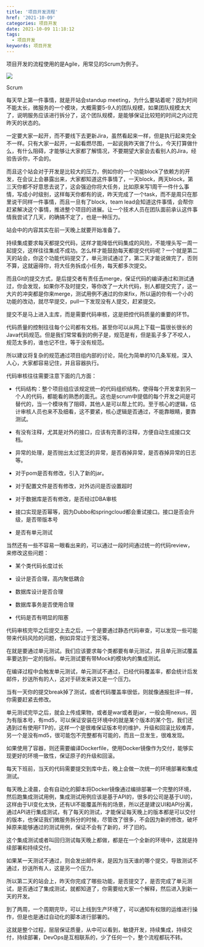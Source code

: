 ```yaml
---
title: '项目开发流程'
href: '2021-10-09'
categories: 项目开发
date: 2021-10-09 11:18:12
tags:
  - 项目开发
keywords: 项目开发
---
```


项目开发的流程使用的是Agile，用常见的Scrum为例子。

![](https://pic1.zhimg.com/80/v2-c26dbb5830e1864e96cbb34cf605dca8_720w.jpg)

Scrum

每天早上第一件事情，就是开站会standup meeting，为什么要站着呢？因为时间不能太长，微服务的一个模块，大概需要5-9人的团队规模，如果团队规模太大了，说明服务应该进行拆分了，这个团队规模，是能够保证比较短的时间之内过完昨天的状态的。

一定要大家一起开，而不要线下去更新Jira，虽然看起来一样，但是执行起来完全不一样。只有大家一起开，一起看燃尽图，一起说我昨天做了什么，今天打算做什么，有什么阻碍，才能够让大家都了解情况，不要期望大家会去看别人的Jira，经验告诉你，不会的。

而且这个站会对于开发是比较大的压力，例如你的一个功能block了依赖方的开发，在会议上会暴露出来，大家都知道这件事情了，一天block，两天block，第三天你都不好意思去说了，这会强迫你将大任务，比如原来写1周干一件什么事情，写成小时级别，这样每天你都有的说，昨天完成了一个task，而不是周只在那里说干同样一件事情，而且一旦有了block，team lead会知道这件事情，会帮你赶紧解决这个事情，推进整个项目的进展。让一个技术人员在团队面前承认这件事情我尝试了几天，的确搞不定了，也是一种压力。

站会中的内容其实在前一天晚上就要开始准备了。

持续集成要求每天都提交代码，这样才能降低代码集成的风险，不能埋头写一周一起提交，这样往往集成不成功。怎么样才能鼓励每天都提交代码呢？一个就是第二天的站会，你这个功能代码提交了，单元测试通过了，第二天才能说做完了，否则不算，这就逼得你，将大任务拆成小任务，每天都多次提交。

而且Git的提交方式，是后提交者有责任去merge，保证代码的编译通过和测试通过，你会发现，如果你不及时提交，等你改了一大片代码，别人都提交完了，这一大片的冲突都是你来merge，测试用例不通过的你来fix，所以逼的你有一个小的功能的改动，就尽早提交，pull一下发现没有人提交，赶紧提交。

提交不是马上进入主库，而是需要代码审核，这是把控代码质量的重要的环节。

代码质量的控制往往每个公司都有文档，甚至你可以从网上下载一篇很长很长的Java代码规范。但是我们常常看到的例子是，规范是有，但是虱子多了不咬人，规范太多的，谁也记不住，等于没有规范。

所以建议将复杂的规范通过项目组内部的讨论，简化为简单的10几条军规，深入人心，大家都容易记住，并且容器执行。

代码审核往往需要注意下面的几方面：

*   代码结构：整个项目组应该规定统一的代码组织结构，使得每个开发拿到另一个人的代码，都能看的熟悉的面孔。这也是scrum中提倡的每个开发之间是可替代的，当一个模块有了阻碍，其他人是可以帮上忙的。至于核心的逻辑，估计审核人员也来不及细看，这不要紧，核心逻辑是否通过，不能靠眼睛，要靠测试。
    
*   有没有注释，尤其是对外的接口，应该有完善的注释，方便自动生成接口文档。
    
*   异常的处理，是否抛出太过宽泛的异常，是否吞掉异常，是否吞掉异常的日志等。
    
*   对于pom是否有修改，引入了新的jar。
    
*   对于配置文件是否有修改，对外访问是否设置超时
    
*   对于数据库是否有修改，是否经过DBA审核
    
*   接口实现是否幂等，因为Dubbo和springcloud都会重试接口。接口是否会升级，是否带版本号
    
*   是否有单元测试
    

当然还有一些不容易一眼看出来的，可以通过一段时间通过统一的代码review，来修改这些问题：

*   某个类代码长度过长
    
*   设计是否合理，高内聚低耦合
    
*   数据库设计是否合理
    
*   数据库事务是否使用合理
    
*   代码是否有明显的阻塞
    

代码审核完毕之后提交上去之后，一个是要通过静态代码审查，可以发现一些可能带来代码风险的问题，例如异常过于宽泛等。

在就是要通过单元测试。我们应该要求每个类都要有单元测试，并且单元测试覆盖率要达到一定的指标。单元测试要有带Mock的模块内的集成测试。

在编译过程中会触发单元测试，单元测试不通过，已经代码覆盖率，都会统计后发邮件，抄送所有的人，这对于研发来讲又是一个压力。

当有一天你的提交break掉了测试，或者代码覆盖率很低，则就像通报批评一样，你需要赶紧去修改。

单元测试完毕之后，就会上传成果物，或者是war或者是jar，一般会用nexus，因为有版本号，有md5，可以保证安装在环境中的就是某个版本的某个包，我们还遇到过有使用FTP的，这样一个是很难保证版本号的维护，升级和回滚比较难弄，另一个是没有md5，很可能包不完整都有可能的，而且一旦发生，很难发现。

如果使用了容器，则还需要编译Dockerfile，使用Docker镜像作为交付，能够实现更好的环境一致性，保证原子的升级和回滚。

每天下班前，当天的代码需要提交到库中去，晚上会做一次统一的环境部署和集成测试。

每天晚上凌晨，会有自动化的脚本将Docker镜像通过编排部署一个完整的环境，然后跑集成测试用例，集成测试用例应该是基于API的，很多的公司是基于UI的，这样由于UI变化太快，还有UI不能覆盖所有的场景，所以还是建议UI和API分离，通过API进行集成测试，有了每天的测试，才能保证每天晚上的版本都是可以交付的版本，也保证我们微服务拆分的时候，尽管改了很多，不会因为新的修改，破坏掉原来能够通过的测试用例，保证不会有了新的，坏了旧的。

这个集成测试或者叫回归测试每天晚上都做，都是在一个全新的环境中，这就是持续部署和持续交付。

如果某一天测试不通过，则会发出邮件来，是因为当天谁的哪个提交，导致测试不通过，抄送所有人，这是另一个压力。

所以第二天的站会上，昨天你完成了哪些功能，是否提交了，是否完成了单元测试，是否通过了集成测试，就都知道了，你需要给大家一个解释，然后进入到新一天的开发。

到了两周，一个周期完毕，可以上线到生产环境了，可以通知有权限的运维进行操作，但是也是通过自动化的脚本进行部署的。

这就是整个过程，层层保证质量，从中可以看到，敏捷开发，持续集成，持续交付，持续部署，DevOps是互相联系的，少了任何一个，整个流程都玩不转。